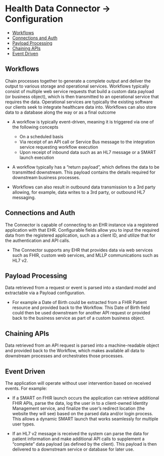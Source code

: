 # Health Data Connector -> Configuration
  - [Workflows](#workflows)
  - [Connections and Auth](#connections-and-auth)
  - [Payload Processing](#payload-processing)
  - [Chaining APIs](#chaining-apis)
  - [Event Driven](#event-driven)

## Workflows
Chain processes together to generate a complete output and deliver the output to various storage and operational services. Workflows typically consist of multiple web service requests that build a custom data payload (or business object), which is then transmitted to an operational service that requires the data. Operational services are typically the existing software our clients seek to integrate healthcare data into. Workflows can also store data to a database along the way or as a final outcome

  - A workflow is typically event-driven, meaning it is triggered via one of the following concepts

    - On a scheduled basis
    - Via receipt of an API call or Service Bus message to the integration service requesting workflow execution
    - Upon receipt of inbound data such as an HL7 message or a SMART launch execution

  - A workflow typically has a “return payload”, which defines the data to be transmitted downstream. This payload contains the details required for downstream business processes.

  - Workflows can also result in outbound data transmission to a 3rd party allowing, for example, data writes to a 3rd party, or outbound HL7 messaging.

## Connections and Auth

The Connector is capable of connecting to an EHR instance via a registered application with that EHR. Configurable fields allow you to input the required data from the registered application, such as a client ID, and utilize that for the authentication and API calls.

  - The Connector supports any EHR that provides data via web services such as FHIR, custom web services, and MLLP communications such as HL7 v2.

## Payload Processing

Data retrieved from a request or event is parsed into a standard model and extractable via a Payload configuration.

  - For example a Date of Birth could be extracted from a FHIR Patient resource and provided back to the Workflow. This Date of Birth field could then be used downstream for another API request or provided back to the business service as part of a custom business object.

## Chaining APIs

Data retrieved from an API request is parsed into a machine-readable object and provided back to the Workflow, which makes available all data to downstream processes and orchestrates those processes.

## Event Driven

The application will operate without user intervention based on received events. For example:

  - If a SMART on FHIR launch occurs the application can retrieve additional FHIR APIs, parse the data, log the user in to a client-owned Identity Management service, and finalize the user’s redirect location (the website they will see) based on the parsed data and/or login process. This allows a dynamic SMART launch that works seamlessly for multiple user types.

  - If an HL7 v2 message is received the system can parse the data for patient information and make additional API calls to supplement a “complete” data payload (as defined by the client). This payload is then delivered to a downstream service or database for later use.

